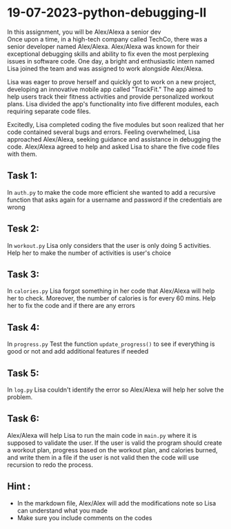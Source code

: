 # 19-07-2023-python-debugging-II
In this assignment, you will be Alex/Alexa a senior dev \
Once upon a time, in a high-tech company called TechCo, there was a senior developer named Alex/Alexa. Alex/Alexa was known for their exceptional debugging skills and ability to fix even the most perplexing issues in software code. One day, a bright and enthusiastic intern named Lisa joined the team and was assigned to work alongside Alex/Alexa.

Lisa was eager to prove herself and quickly got to work on a new project, developing an innovative mobile app called "TrackFit." The app aimed to help users track their fitness activities and provide personalized workout plans. Lisa divided the app's functionality into five different modules, each requiring separate code files.

Excitedly, Lisa completed coding the five modules but soon realized that her code contained several bugs and errors. Feeling overwhelmed, Lisa approached Alex/Alexa, seeking guidance and assistance in debugging the code. Alex/Alexa agreed to help and asked Lisa to share the five code files with them.

## Task 1: 
In `auth.py` to make the code more efficient she wanted to add a recursive function that asks again for a username and password if the credentials are wrong
## Tesk 2: 
In `workout.py` Lisa only considers that the user is only doing 5 activities. Help her to make the number of activities is user's choice
## Task 3:
In `calories.py` Lisa forgot something in her code that Alex/Alexa will help her to check. Moreover, the number of calories is for every 60 mins. Help her to fix the code and if there are any errors
## Task 4:
In `progress.py` Test the function `update_progress()` to see if everything is good or not and add additional features if needed
## Task 5: 
In `log.py` Lisa couldn't identify the error so Alex/Alexa will help her solve the problem.
## Task 6:
Alex/Alexa will help Lisa to run the main code in `main.py` where it is supposed to validate the user. If the user is valid the program should create a workout plan, progress based on the workout plan, and calories burned, and write them in a file if the user is not valid then the code will use recursion to redo the process.

## Hint :
- In the markdown file, Alex/Alex will add the modifications note so Lisa can understand what you made
- Make sure you include comments on the codes 
